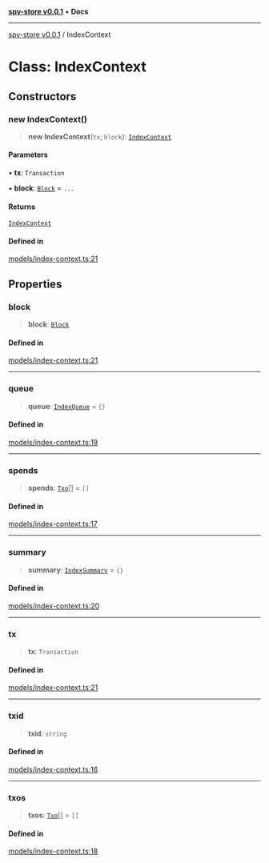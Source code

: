 [**spv-store v0.0.1**](../README.md) • **Docs**

***

[spv-store v0.0.1](../globals.md) / IndexContext

# Class: IndexContext

## Constructors

### new IndexContext()

> **new IndexContext**(`tx`, `block`): [`IndexContext`](IndexContext.md)

#### Parameters

• **tx**: `Transaction`

• **block**: [`Block`](Block.md) = `...`

#### Returns

[`IndexContext`](IndexContext.md)

#### Defined in

[models/index-context.ts:21](https://github.com/shruggr/ts-casemod-spv/blob/7c4f30ec55cedd3466531bc7310dc7c1601f1f8a/src/models/index-context.ts#L21)

## Properties

### block

> **block**: [`Block`](Block.md)

#### Defined in

[models/index-context.ts:21](https://github.com/shruggr/ts-casemod-spv/blob/7c4f30ec55cedd3466531bc7310dc7c1601f1f8a/src/models/index-context.ts#L21)

***

### queue

> **queue**: [`IndexQueue`](../type-aliases/IndexQueue.md) = `{}`

#### Defined in

[models/index-context.ts:19](https://github.com/shruggr/ts-casemod-spv/blob/7c4f30ec55cedd3466531bc7310dc7c1601f1f8a/src/models/index-context.ts#L19)

***

### spends

> **spends**: [`Txo`](Txo.md)[] = `[]`

#### Defined in

[models/index-context.ts:17](https://github.com/shruggr/ts-casemod-spv/blob/7c4f30ec55cedd3466531bc7310dc7c1601f1f8a/src/models/index-context.ts#L17)

***

### summary

> **summary**: [`IndexSummary`](../type-aliases/IndexSummary.md) = `{}`

#### Defined in

[models/index-context.ts:20](https://github.com/shruggr/ts-casemod-spv/blob/7c4f30ec55cedd3466531bc7310dc7c1601f1f8a/src/models/index-context.ts#L20)

***

### tx

> **tx**: `Transaction`

#### Defined in

[models/index-context.ts:21](https://github.com/shruggr/ts-casemod-spv/blob/7c4f30ec55cedd3466531bc7310dc7c1601f1f8a/src/models/index-context.ts#L21)

***

### txid

> **txid**: `string`

#### Defined in

[models/index-context.ts:16](https://github.com/shruggr/ts-casemod-spv/blob/7c4f30ec55cedd3466531bc7310dc7c1601f1f8a/src/models/index-context.ts#L16)

***

### txos

> **txos**: [`Txo`](Txo.md)[] = `[]`

#### Defined in

[models/index-context.ts:18](https://github.com/shruggr/ts-casemod-spv/blob/7c4f30ec55cedd3466531bc7310dc7c1601f1f8a/src/models/index-context.ts#L18)
